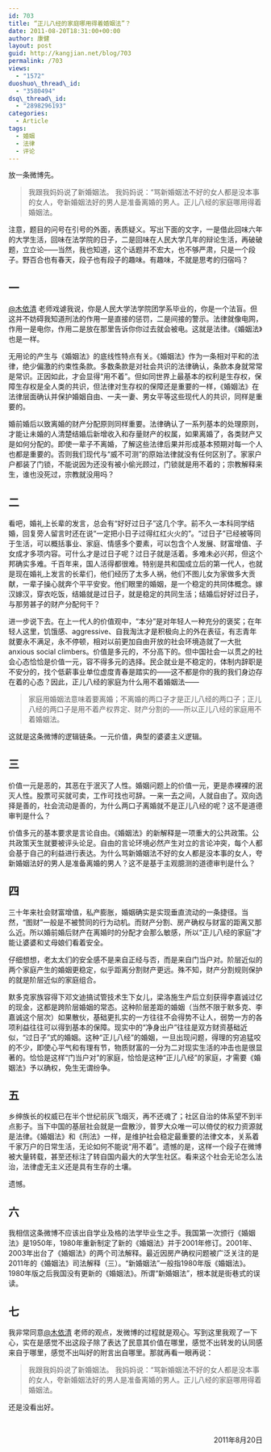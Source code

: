 ```yaml
---
id: 703
title: “正儿八经的家庭哪用得着婚姻法”？
date: 2011-08-20T18:31:00+00:00
author: 康健
layout: post
guid: http://kangjian.net/blog/703
permalink: /703
views:
  - "1572"
duoshuo\_thread\_id:
  - "3580494"
dsq\_thread\_id:
  - "2898296193"
categories:
  - Article
tags:
  - 婚姻
  - 法律
  - 评论
---
```

放一条微博先。

> 我跟我妈妈说了新婚姻法。 我妈妈说：“骂新婚姻法不好的女人都是没本事的女人，夸新婚姻法好的男人是准备离婚的男人。正儿八经的家庭哪用得着婚姻法。

注意，题目的问号在引号的外面，表质疑义。写出下面的文字，一是借此回味六年的大学生活，回味在法学院的日子，二是回味在人民大学几年的辩论生活，再破破题，立立论——当然，我也知道，这个话题并不宏大，也不够严肃，只是一个段子。野百合也有春天，段子也有段子的趣味。有趣味，不就是思考的归宿吗？

## 一

<a href="http://weibo.com/1900907097" target="_blank">@木依清</a> 老师戏谑我说，你是人民大学法学院团学系毕业的，你是一个法盲。但这并不妨碍我知道刑法的作用一是直接的惩罚，二是间接的警示。法律就像电网，作用一是电你，作用二是放在那里告诉你你过去就会被电。这就是法律。《婚姻法》也是一样。

无用论的产生与《婚姻法》的底线性特点有关。《婚姻法》作为一条相对平和的法律，绝少偏激的约束性条款。多数条款是对社会共识的法律确认，条款本身就常常是常识。正因如此，才会显得“用不着”。但如同世界上最基本的权利是生存权，保障生存权是全人类的共识，但法律对生存权的保障还是重要的一样，《婚姻法》在法律层面确认并保护婚姻自由、一夫一妻、男女平等这些现代人的共识，同样是重要的。

婚前婚后以致离婚的财产分配原则同样重要。法律确认了一系列基本的处理原则，才能让未婚的人清楚结婚后新增收入和存量财产的权属，如果离婚了，各类财产又是如何分配的。即使一辈子不离婚，了解这些法律后果并形成基本预期对每一个人也都是重要的。否则我们现代与“威不可测”的原始法律就没有任何区别了。家家户户都装了门锁，不能说因为还没有被小偷光顾过，门锁就是用不着的；宗教解释来生，谁也没死过，宗教就没用吗？

## 二

看吧，婚礼上长辈的发言，总会有“好好过日子”这几个字。前不久一本科同学结婚，回复旁人留言时还在说“一定把小日子过得红红火火的”。“过日子”已经被等同于生活，可以概括事业、家庭、情感多个要素，可以包含个人发展、财富增值、子女成才多项内容。可什么才是过日子呢？过日子就是活着。多难未必兴邦，但这个邦确实多难。千百年来，国人活得都很难。特别是共和国成立后的第一代人，也就是现在婚礼上发言的长辈们，他们经历了太多人祸，他们不图儿女为家做多大贡献，一辈子操心就奔个平平安安。他们眼里的婚姻，是一个稳定的共同体概念。嫁汉嫁汉，穿衣吃饭，结婚就是过日子，就是稳定的共同生活；结婚后好好过日子，与那劳甚子的财产分配何干？

进一步说下去。在上一代人的价值观中，“本分”是对年轻人一种充分的褒奖；在年轻人这里，饥饿感、aggressive、自我淘汰才是积极向上的外在表征，有志青年就要永不满足，永不停顿，相对以前更加自由开放的社会环境造就了一大批anxious social climbers。价值是多元的，不分高下的。但中国社会一以贯之的社会心态恰恰是价值一元，容不得多元的选择。民企就业是不稳定的，体制内辞职是不安分的，找个低薪事业单位虚度青春是踏实的——这不都是你的我的我们身边存在着的心态？因此，正儿八经的家庭为什么用不着婚姻法——

> 家庭用婚姻法意味着要离婚；不离婚的两口子才是正儿八经的两口子；正儿八经的两口子是用不着产权界定、财产分割的——所以正儿八经的家庭用不着婚姻法。

这就是这条微博的逻辑链条。一元价值，典型的婆婆主义逻辑。

## 三

价值一元是恶的，其恶在于泯灭了人性。婚姻问题上的价值一元，更是赤裸裸的泯灭人性。股票可买就可卖，工作可找也可辞。一来一去之间，人就自由了。双向选择是善的，社会流动是善的，为什么两口子离婚就不是正儿八经的呢？这不是道德审判是什么？

价值多元的基本要求是言论自由。《婚姻法》的新解释是一项重大的公共政策。公共政策天生就要被评头论足。自由的言论环境必然产生对立的言论冲突，每个人都会基于自己的利益进行表达。为什么骂新婚姻法不好的女人都是没本事的女人，夸新婚姻法好的男人是准备离婚的男人？这不是基于主观臆测的道德审判是什么？

## 四

三十年来社会财富增值，私产膨胀，婚姻确实是实现垂直流动的一条捷径。当然，“图财”一般是不被赞同的行为动机。而财产分割、房产确权与财富的距离又那么近。所以婚前婚后财产在离婚时的分配才会那么敏感，所以“正儿八经的家庭”才能让婆婆和丈母娘们看着安全。

仔细想想，老太太们的安全感不是来自正经与否，而是来自门当户对。阶层近似的两个家庭产生的婚姻更稳定，似乎距离分割财产更远。殊不知，财产分割规则保护的就是阶层近似的家庭组合。

默多克家族容得下邓文迪搞试管技术生下女儿，梁洛施生产后立刻获得李嘉诚过亿的现金，这都是跨阶层婚姻的常态。这种阶层差距的婚姻（当然不限于默多克、李嘉诚这个层次）如果散伙，基础更扎实的一方往往不会得势不让人，弱势一方的各项利益往往可以得到基本的保障。现实中的“净身出户”往往是双方财资基础近似，“过日子”式的婚姻。这种“正儿八经”的婚姻，一旦出现问题，得理的穷追猛咬的不少，即使心平气和有理有节，物质财富的一分为二对现实生活的冲击也是很显著的。恰恰是这样“门当户对”的家庭，恰恰是这种“正儿八经”的家庭，才需要《婚姻法》予以确权，免生无谓纷争。

## 五

乡绅族长的权威已在半个世纪前灰飞烟灭，再不还魂了；社区自治的体系望不到半点影子。当下中国的基层社会就是一盘散沙，普罗大众唯一可以倚仗的权力资源就是法律。《婚姻法》和《刑法》一样，是维护社会稳定最重要的法律文本，关系着千家万户的日常生活，无论如何不能说“用不着”。遗憾的是，这样一个段子在微博被大量转载，甚至还标注了转自国内最大的大学生社区。看来这个社会无论怎么法治，法律虚无主义还是具有生存的土壤。

遗憾。

## 六

我相信这条微博不应该出自学业及格的法学毕业生之手。我国第一次颁行《婚姻法》是1950年，1980年重新制定了新的《婚姻法》并于2001年修订。2001年、2003年出台了《婚姻法》的两个司法解释。最近因房产确权问题被广泛关注的是2011年的《婚姻法》司法解释（三）。“新婚姻法”一般指1980年版《婚姻法》。1980年版之后我国没有更新的《婚姻法》。所谓“新婚姻法”，根本就是街巷式的误读。

## 七

我非常同意<a href="http://weibo.com/1900907097" target="_blank">@木依清</a> 老师的观点，发微博的过程就是观心。写到这里我观了一下心，实在是感觉不出这段子除了表达了民意其价值在哪里，感觉不出转发的认同感来自于哪里，感觉不出叫好的附言出自哪里。那就再看一眼再说：

> 我跟我妈妈说了新婚姻法。 我妈妈说：“骂新婚姻法不好的女人都是没本事的女人，夸新婚姻法好的男人是准备离婚的男人。正儿八经的家庭哪用得着婚姻法。

还是没看出好。

&nbsp;

<p align="right">
  2011年8月20日
</p>